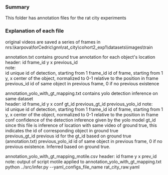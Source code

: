 ### Summary
This folder has annotation files for the rat city experiments
### Explanation of each file
original videos are saved a series of frames in nrs:\karpova\forCedric\gnn\rat_city\cohort2_exp1\datasets\images\train  

annotation.txt contains ground true annotation for each object's location  
header: id frame_id y x previous_id  
note:   
id unique id of detection, starting from 1
frame_id id of frame, starting from 1
y, x center of the object, normalized to 0-1 relative to the position in frame
previous_id id of same object in previous frame, 0 if no previous existence  

annotation_yolo_with_gt_mapping.txt contains yolo detection inference on same dataset  
header: id frame_id y x conf gt_id previous_gt_id previous_yolo_id
note:  
id unique id of detection, starting from 1
frame_id id of frame, starting from 1
y, x center of the object, normalized to 0-1 relative to the position in frame
conf confidence of the detection inference given by the yolo model
gt_id since this file is inference of location with same video of ground true, this indicates the id of corresponding object in ground true  
previous_gt_id previous id for the gt_id based on ground true (annotation.txt)
previous_yolo_id id of same object in previous frame, 0 if no previous existence. Inferred based on ground true.  



annotation_yolo_with_gt_mapping_motile.csv
header: id frame y x prev_id
note: output of script motile applied to annotation_yolo_with_gt_mapping.txt
python ../src/infer.py --yaml_configs_file_name rat_city_raw.yaml

